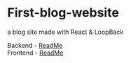# First-blog-website

a blog site made with React & LoopBack

Backend - [ReadMe](https://github.com/MichaelMIL/First-website/blob/master/var/www/html/api/README.md)\
Frontend - [ReadMe](https://github.com/MichaelMIL/First-website/blob/master/var/www/html/reactapp/README.md)
